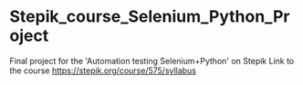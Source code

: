 # Stepik_course_Selenium_Python_Project
Final project for the 'Automation testing Selenium+Python' on Stepik
Link to the course https://stepik.org/course/575/syllabus
